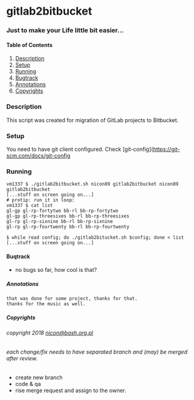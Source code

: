 # gitlab2bitbucket

### Just to make your Life little bit easier...

#### Table of Contents
1. [Description](#description)
2. [Setup](#setup)
3. [Running](#running)
4. [Bugtrack](#buqtrack)
5. [Annotations](#annotations)
6. [Copyrights](#theducks)

### Description
This script was created for migration of GitLab projects to Bitbucket.

### Setup
You need to have git client configured. Check [git-config](https://git-scm.com/docs/git-config

### Running
```
vm1337 $ ./gitlab2bitbucket.sh nicon89 gitlab2bitbucket nicon89 gitlab2bitbucket
[...stuff on screen going on...]
# protip: run it in loop:
vm1337 $ cat list
gl-gp gl-rp-fortytwo bb-rl bb-rp-fortytwo    
gl-gp gl-rp-threesixes bb-rl bb-rp-threesixes
gl-rp gl-rp-sixnine bb-rl bb-rp-sixnine      
gl-rp gl-rp-fourtwenty bb-rl bb-rp-fourtwenty

$ while read config; do ./gitlab2bitucket.sh $config; done < list
[...stuff on screen going on...]
```

#### Buqtrack
* no bugs so far, how cool is that?

##### Annotations

```
that was done for some project, thanks for that.
thanks for the music as well.
```

##### Copyrights

###### copyright 2018 nicon@bash.org.pl
###### each change/fix needs to have separated branch and (may) be merged after review.
* create new branch
* code & qa
* rise merge request and assign to the owner.
